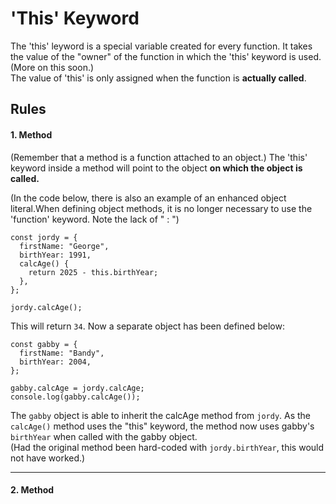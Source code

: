 # 'This' Keyword

The 'this' leyword is a special variable created for every function. It takes the value of the "owner" of the function in which the 'this' keyword is used. (More on this soon.) <br>
The value of 'this' is only assigned when the function is <strong>actually called</strong>.

## Rules

#### 1. Method

(Remember that a method is a function attached to an object.) The 'this' keyword inside a method will point to the object <strong>on which the object is called.</strong>

(In the code below, there is also an example of an enhanced object literal.When defining object methods, it is no longer necessary to use the 'function' keyword. Note the lack of " : ")

```
const jordy = {
  firstName: "George",
  birthYear: 1991,
  calcAge() {
    return 2025 - this.birthYear;
  },
};

jordy.calcAge();

```

This will return `34`. Now a separate object has been defined below:

```
const gabby = {
  firstName: "Bandy",
  birthYear: 2004,
};

gabby.calcAge = jordy.calcAge;
console.log(gabby.calcAge());
```

The `gabby` object is able to inherit the calcAge method from `jordy`. As the `calcAge()` method uses the "this" keyword, the method now uses gabby's `birthYear` when called with the gabby object. <br> (Had the original method been hard-coded with `jordy.birthYear`, this would not have worked.)

---

#### 2. Method
